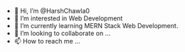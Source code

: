- 👋 Hi, I’m @HarshChawla0
- 👀 I’m interested in Web Development
- 🌱 I’m currently learning MERN Stack Web Development.
- 💞️ I’m looking to collaborate on ...
- 📫 How to reach me ...

<!---
HarshChawla0/HarshChawla0 is a ✨ special ✨ repository because its `README.md` (this file) appears on your GitHub profile.
You can click the Preview link to take a look at your changes.
--->
